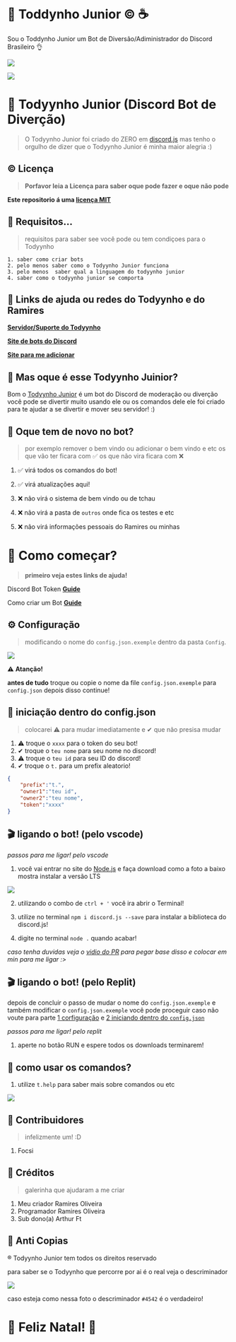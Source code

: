 # 🎄 Toddynho Junior © ☕
Sou  o Toddynho Junior um Bot  de Diversão/Adiministrador do Discord Brasileiro 👌

[![ ](https://github.com/ntkme/github-buttons/workflows/build/badge.svg)](https://github.com/gabrielramires/Todyynho-Junior)

![ ](https://cdn.discordapp.com/attachments/727984820269088798/785610899498336296/unknown.png)

# 🤖 Todyynho Junior (Discord Bot de Diverção)
> O Todyynho Junior foi criado do ZERO em [discord.js](https://discordjs.guide) mas tenho o orgulho de dizer que o Todyynho Junior é minha  maior alegria :)

## © Licença
> **Porfavor leia a Licença para saber oque pode fazer e oque não pode**

 **Este repositorio á uma [licença MIT](https://github.com/gabrielramires/Todyynho-Junior/blob/master/LICENSE)**

## 🔸 Requisitos...
> requisitos para saber see você pode ou tem condiçoes para o Todyynho

```
1. saber como criar bots
2. pelo menos saber como o Todyynho Junior funciona
3. pelo menos  saber qual a linguagem do todyynho junior
4. saber como o todyynho junior se comporta
```

## 🔗 Links de ajuda ou redes do Todyynho e do Ramires

**[Servidor/Suporte do Todyynho](https://discord.gg/7qv85mB)**

**[Site de bots do Discord](https://discord.bots.gg/bots/708843221903605780)**

**[Site para me adicionar](https://discord.com/oauth2/authorize?client_id=708843221903605780&scope=bot&permissions=1031269599)**

## 🔌 Mas oque é esse Todyynho Juinior?

Bom o [Todyynho Junior](https://discord.com/oauth2/authorize?client_id=708843221903605780&scope=bot&permissions=1031269599) é um bot do Discord de moderação ou diverção você pode se divertir muito usando ele ou os comandos dele ele foi criado para te ajudar a se divertir e mover seu servidor! :)

## 📰 **Oque tem de novo no bot?**
>por exemplo remover o bem vindo ou adicionar o bem vindo e etc os que vão ter ficara com ✅ os que não vira ficara com ❌

1. ✅ virá todos os comandos do bot!
2. ✅ virá atualizações aqui!

1. ❌ não virá o sistema de bem vindo ou de tchau
2. ❌ não virá a pasta de `outros` onde fica os testes e etc 
3. ❌ não virá informações pessoais do Ramires ou minhas 

# 🚀 **Como começar?**
> **primeiro veja estes links de ajuda!**

Discord Bot Token **[Guide](https://discordjs.guide/preparations/setting-up-a-bot-application.html#creating-your-bot)**

Como criar um Bot **[Guide](https://www.youtube.com/watch?v=KYnXhtyqQRQ)**

## ⚙️ **Configuração**
> modificando  o nome do `config.json.exemple` dentro da pasta `Config`.

![ ](https://cdn.discordapp.com/attachments/776428610096857098/785617396575895583/unknown.png)

⚠ **Atanção!**

**antes de tudo** troque ou copie o nome da file `config.json.exemple` para `config.json` depois disso continue!

## 🔏 iniciação dentro do config.json
> colocarei ⚠ para mudar imediatamente e  ✔ que não presisa mudar

1. ⚠ troque o `xxxx` para o token do seu bot!
2. ✔ troque o `teu nome` para seu nome no discord!
3. ⚠ troque o `teu id` para seu ID do discord!
4. ✔ troque o `t.` para um prefix aleatorio!

```json
{
    "prefix":"t.",
    "owner1":"teu id",
    "owner2":"teu nome",
    "token":"xxxx"
}
```

## 🎬 ligando o bot! (pelo vscode)

*passos para me ligar! pelo vscode*

1. você vai entrar no site do [Node.js](https://nodejs.org/en/) e faça download como a foto a baixo mostra instalar a  versão LTS

![ ](https://cdn.discordapp.com/attachments/785867516018294784/785868787077480469/unknown.png)

2. utilizando o combo de `ctrl + '` você ira abrir o Terminal!

3. utilize no terminal `npm i discord.js --save` para instalar a biblioteca do discord.js!

4. digite no terminal `node .` quando acabar!

*caso tenha duvidas veja o [vidio do PR](https://www.youtube.com/watch?v=KYnXhtyqQRQ) para pegar base disso e colocar em min para me ligar :>*

## 🎬 ligando o bot! (pelo Replit)

depois de concluir o passo de mudar o nome do `config.json.exemple` e também modificar o `config.json.exemple` você pode proceguir caso não voute para parte [1 corfiguração](https://github.com/gabrielramires/Todyynho-Junior#-como-come%C3%A7ar) e [2 iniciando dentro do `config.json`](https://github.com/gabrielramires/Todyynho-Junior#%EF%B8%8F-configura%C3%A7%C3%A3o)

*passos para me ligar! pelo replit*

1. aperte no botão RUN e espere todos os downloads terminarem!

## 📑 como usar os comandos?
1. utilize `t.help` para saber mais sobre comandos ou etc

![ ](https://cdn.discordapp.com/attachments/727984820269088798/785886090178723881/unknown.png)

## 🤝 Contribuidores
> infelizmente um! :D

1. Focsi

## 📝 Créditos

> galerinha que ajudaram a me criar 

1. Meu criador Ramires Oliveira
2. Programador Ramires Oliveira
4. Sub dono(a) Arthur Ft

## 🥇 Anti Copias

® Todyynho Junior tem todos os direitos reservado 

para saber se o Todyynho que percorre por ai é o real veja o descriminador

![ ](https://cdn.discordapp.com/attachments/709833617370513498/785863070969757746/unknown.png)

caso esteja como nessa foto o descriminador `#4542` é o verdadeiro!

# 🎄 Feliz Natal! 🎄

